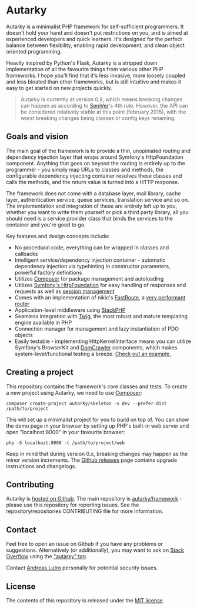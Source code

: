 # Autarky

Autarky is a minimalist PHP framework for self-sufficient programmers. It doesn't hold your hand and doesn't put restrictions on you, and is aimed at experienced developers and quick learners. It's designed for the perfect balance between flexibility, enabling rapid development, and clean object oriented programming.

Heavily inspired by Python's Flask, Autarky is a stripped down implementation of all the favourite things from various other PHP frameworks. I hope you'll find that it's less invasive, more loosely coupled and less bloated than other frameworks, but is still intuitive and makes it easy to get started on new projects quickly.

> Autarky is currently at version 0.8, which means breaking changes can happen as according to [SemVer](http://semver.org/)'s 4th rule. However, the API can be considered relatively stable at this point (february 2015), with the worst breaking changes being classes or config keys renaming.

## Goals and vision

The main goal of the framework is to provide a thin, unopiniated routing and dependency injection layer that wraps around Symfony's HttpFoundation component. Anything that goes on beyond the routing is entirely up to the programmer - you simply map URLs to classes and methods, the configurable dependency injecting container resolves these classes and calls the methods, and the return value is turned into a HTTP response.

The framework does not come with a database layer, mail library, cache layer, authentication service, queue services, translation service and so on. The implementation and integration of these are entirely left up to you, whether you want to write them yourself or pick a third party library, all you should need is a service provider class that binds the services to the container and you're good to go.

Key features and design concepts include:

- No procedural code, everything can be wrapped in classes and callbacks
- Intelligent service/dependency injection container - automatic dependency injection via typehinting in constructor parameters, powerful factory definitions
- Utilizes [Composer](https://getcomposer.org/) for package management and autoloading
- Utilizes [Symfony's HttpFoundation](http://symfony.com/doc/current/components/http_foundation/introduction.html) for easy handling of responses and requests as well as [session management](http://symfony.com/doc/current/components/http_foundation/sessions.html)
- Comes with an implementation of nikic's [FastRoute](https://github.com/nikic/FastRoute), a [very performant router](http://nikic.github.io/2014/02/18/Fast-request-routing-using-regular-expressions.html)
- Application-level middleware using [StackPHP](http://stackphp.com/)
- Seamless integration with [Twig](http://twig.sensiolabs.org/), the most robust and mature templating engine available in PHP
- Connection manager for management and lazy instantiation of PDO objects
- Easily testable - implementing HttpKernelInterface means you can utilize Symfony's BrowserKit and [DomCrawler](http://symfony.com/doc/current/components/dom_crawler.html) components, which makes system-level/functional testing a breeze. [Check out an example.](https://github.com/autarky/skeleton/blob/master/tests/ExampleTest.php)

## Creating a project

This repository contains the framework's core classes and tests. To create a new project using Autarky, we need to use [Composer](https://getcomposer.org/):

	composer create-project autarky/skeleton -s dev --prefer-dist /path/to/project

This will set up a minimalist project for you to build on top of. You can show the demo page in your browser by setting up PHP's built-in web server and open "localhost:8000" in your favourite browser:

	php -S localhost:8000 -t /path/to/project/web

Keep in mind that during version 0.x, breaking changes may happen as the minor version increments. The [Github releases](https://github.com/autarky/framework/releases) page contains upgrade instructions and changelogs.

## Contributing

Autarky is [hosted on Github](https://github.com/autarky). The main repository is [autarky/framework](https://github.com/autarky/framework) - please use this repository for reporting issues. See the repository/repositories CONTRIBUTING file for more information.

## Contact

Feel free to open an issue on Github if you have any problems or suggestions. Alternatively (or additionally), you may want to ask on [Stack Overflow](http://stackoverflow.com) using the ["autarky" tag](http://stackoverflow.com/questions/ask?tags=autarky,php).

Contact [Andreas Lutro](https://github.com/anlutro) personally for potential security issues.

## License

The contents of this repository is released under the [MIT license](http://opensource.org/licenses/MIT).
